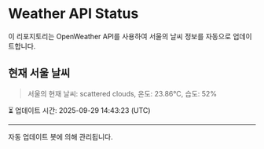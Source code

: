 
# Weather API Status

이 리포지토리는 OpenWeather API를 사용하여 서울의 날씨 정보를 자동으로 업데이트합니다.

## 현재 서울 날씨
> 서울의 현재 날씨: scattered clouds, 온도: 23.86°C, 습도: 52%

⏳ 업데이트 시간: 2025-09-29 14:43:23 (UTC)

---
자동 업데이트 봇에 의해 관리됩니다.
